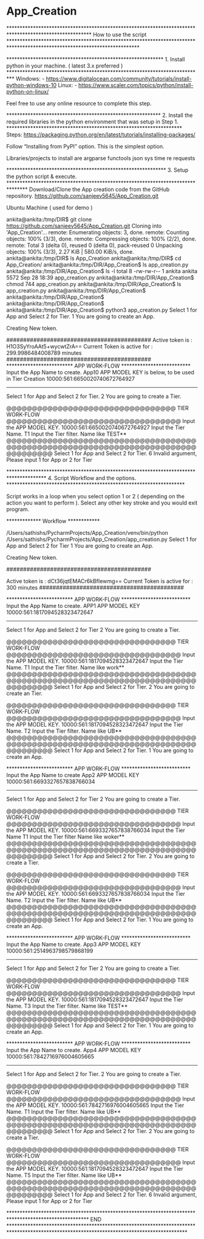 # App_Creation


*******************************************************************************************************  How to use the script   *************************************************************************************************************************

***********************************************************                1.	Install python in your machine. ( latest 3.x  preferred )                       **************************************************************************
Windows: -  https://www.digitalocean.com/community/tutorials/install-python-windows-10
Linux: -  https://www.scaler.com/topics/python/install-python-on-linux/
 
Feel free to use any online resource to complete this step.



**********************************************************              2.	Install the required libraries in the python environment that was setup in Step 1.      ******************************************************************
Steps: https://packaging.python.org/en/latest/tutorials/installing-packages/ 

Follow “Installing from PyPI” option. This is the simplest option. 

Libraries/projects to install are
argparse
functools
json
sys
time
re
requests

************************************************************                 3.	Setup the python script & execute.                                    *******************************************************************************
Download/Clone the App creation code from the GitHub repository.
https://github.com/sanjeev5645/App_Creation.git


Ubuntu Machine ( used for demo )

ankita@ankita:/tmp/DIR$ git clone https://github.com/sanjeev5645/App_Creation.git
Cloning into 'App_Creation'...
remote: Enumerating objects: 3, done.
remote: Counting objects: 100% (3/3), done.
remote: Compressing objects: 100% (2/2), done.
remote: Total 3 (delta 0), reused 0 (delta 0), pack-reused 0
Unpacking objects: 100% (3/3), 2.27 KiB | 580.00 KiB/s, done.
ankita@ankita:/tmp/DIR$ ls
App_Creation
ankita@ankita:/tmp/DIR$ cd App_Creation/
ankita@ankita:/tmp/DIR/App_Creation$ ls
app_creation.py
ankita@ankita:/tmp/DIR/App_Creation$ ls -l
total 8
-rw-rw-r-- 1 ankita ankita 5572 Sep 28 18:39 app_creation.py
ankita@ankita:/tmp/DIR/App_Creation$ chmod 744 app_creation.py
ankita@ankita:/tmp/DIR/App_Creation$ ls
app_creation.py
ankita@ankita:/tmp/DIR/App_Creation$
ankita@ankita:/tmp/DIR/App_Creation$
ankita@ankita:/tmp/DIR/App_Creation$
ankita@ankita:/tmp/DIR/App_Creation$ python3 app_creation.py
Select 1 for App and Select 2 for Tier.
1
You are going to create an App.

Creating New token.



###########################################
 Active token is : H1O3SyYroAAt5+wycwtZrA==
Current Token is active for : 299.9986484008789 minutes
###########################################
************************* APP WORK-FLOW **************************
Input the App Name to create.
App10
APP MODEL KEY is below, to be used in Tier Creation
 10000:561:6650020740672764927
********************************************************************
Select 1 for App and Select 2 for Tier.
2
You are going to create a Tier.

@@@@@@@@@@@@@@@@@@@@@@@@@@@@@@@@@   TIER WORK-FLOW @@@@@@@@@@@@@@@@@@@@@@@@@@@@@@@@@@
Input the APP MODEL KEY.
10000:561:6650020740672764927
Input the Tier Name.
T1
Input the Tier filter.
Name like TEST**
@@@@@@@@@@@@@@@@@@@@@@@@@@@@@@@@@@@@@@@@@@@@@@@@@@@@@@@@@@@@@@@@@@@@@@@@@@@@@@@@@@@
Select 1 for App and Select 2 for Tier.
6
Invalid argument, Please input 1 for App or 2 for Tier


**************************************************************************************                   4.	Script Workflow and the options.                  *******************************************************************

Script works in a loop when you select option 1 or 2 ( depending on the action you want to perform ).  Select any other key stroke and you would exit program.

*************   Workflow  ************

/Users/sathishs/PycharmProjects/App_Creation/venv/bin/python /Users/sathishs/PycharmProjects/App_Creation/app_creation.py 
Select 1 for App and Select 2 for Tier
1
You are going to create an App.
 
Creating New token.
 
 
 
###########################################
 
 Active token is : dCt36jqtEMACr6kBfIewmg==
Current Token is active for : 300 minutes
###########################################
 
************************* APP WORK-FLOW **************************
Input the App Name to create.
APP1
APP MODEL KEY
 10000:561:1817094528323472647
********************************************************************
Select 1 for App and Select 2 for Tier
2
You are going to create a Tier.
 
@@@@@@@@@@@@@@@@@@@@@@@@@@@@@@@@@   TIER WORK-FLOW @@@@@@@@@@@@@@@@@@@@@@@@@@@@@@@@@@
Input the APP MODEL KEY.
10000:561:1817094528323472647
Input the Tier Name.
T1
Input the Tier filter.
Name like work**
@@@@@@@@@@@@@@@@@@@@@@@@@@@@@@@@@@@@@@@@@@@@@@@@@@@@@@@@@@@@@@@@@@@@@@@@@@@@@@@@@@@
Select 1 for App and Select 2 for Tier.
2
You are going to create an Tier.
 
@@@@@@@@@@@@@@@@@@@@@@@@@@@@@@@@@   TIER WORK-FLOW @@@@@@@@@@@@@@@@@@@@@@@@@@@@@@@@@@
Input the APP MODEL KEY.
10000:561:1817094528323472647
Input the Tier Name.
T2
Input the Tier filter.
Name like UB**
@@@@@@@@@@@@@@@@@@@@@@@@@@@@@@@@@@@@@@@@@@@@@@@@@@@@@@@@@@@@@@@@@@@@@@@@@@@@@@@@@@@
Select 1 for App and Select 2 for Tier.
1
You are going to create an App.
 
************************* APP WORK-FLOW **************************
Input the App Name to create
App2
APP MODEL KEY
 10000:561:6693327657838766034
********************************************************************
Select 1 for App and Select 2 for Tier
2
You are going to create a Tier.
 
@@@@@@@@@@@@@@@@@@@@@@@@@@@@@@@@@   TIER WORK-FLOW @@@@@@@@@@@@@@@@@@@@@@@@@@@@@@@@@@
Input the APP MODEL KEY.
10000:561:6693327657838766034
Input the Tier Name
T1
Input the Tier filter
Name like woker**
@@@@@@@@@@@@@@@@@@@@@@@@@@@@@@@@@@@@@@@@@@@@@@@@@@@@@@@@@@@@@@@@@@@@@@@@@@@@@@@@@@@
Select 1 for App and Select 2 for Tier.
2
You are going to create a Tier.
 
@@@@@@@@@@@@@@@@@@@@@@@@@@@@@@@@@   TIER WORK-FLOW @@@@@@@@@@@@@@@@@@@@@@@@@@@@@@@@@@
Input the APP MODEL KEY.
10000:561:6693327657838766034
Input the Tier Name.
T2
Input the Tier filter.
Name like UB**
@@@@@@@@@@@@@@@@@@@@@@@@@@@@@@@@@@@@@@@@@@@@@@@@@@@@@@@@@@@@@@@@@@@@@@@@@@@@@@@@@@@
Select 1 for App and Select 2 for Tier.
1
You are going to create an App.
 
************************* APP WORK-FLOW **************************
Input the App Name to create.
App3
APP MODEL KEY
 10000:561:2514963798579868199
********************************************************************
Select 1 for App and Select 2 for Tier
2
You are going to create a Tier.
 
@@@@@@@@@@@@@@@@@@@@@@@@@@@@@@@@@   TIER WORK-FLOW @@@@@@@@@@@@@@@@@@@@@@@@@@@@@@@@@@
Input the APP MODEL KEY.
10000:561:1817094528323472647
Input the Tier Name.
T3
Input the Tier filter.
Name like TEST**
@@@@@@@@@@@@@@@@@@@@@@@@@@@@@@@@@@@@@@@@@@@@@@@@@@@@@@@@@@@@@@@@@@@@@@@@@@@@@@@@@@@
Select 1 for App and Select 2 for Tier.
1
You are going to create an App.
 
************************* APP WORK-FLOW **************************
Input the App Name to create.
App4
APP MODEL KEY
 10000:561:7842716976004605665
********************************************************************
Select 1 for App and Select 2 for Tier.
2
You are going to create a Tier.
 
@@@@@@@@@@@@@@@@@@@@@@@@@@@@@@@@@   TIER WORK-FLOW @@@@@@@@@@@@@@@@@@@@@@@@@@@@@@@@@@
Input the APP MODEL KEY.
10000:561:7842716976004605665
Input the Tier Name.
T1
Input the Tier filter.
Name like UB**
@@@@@@@@@@@@@@@@@@@@@@@@@@@@@@@@@@@@@@@@@@@@@@@@@@@@@@@@@@@@@@@@@@@@@@@@@@@@@@@@@@@
Select 1 for App and Select 2 for Tier.
2
You are going to create a Tier.
 
@@@@@@@@@@@@@@@@@@@@@@@@@@@@@@@@@   TIER WORK-FLOW @@@@@@@@@@@@@@@@@@@@@@@@@@@@@@@@@@
Input the APP MODEL KEY.
10000:561:1817094528323472647
Input the Tier Name.
T5
Input the Tier filter.
Name like UB**
@@@@@@@@@@@@@@@@@@@@@@@@@@@@@@@@@@@@@@@@@@@@@@@@@@@@@@@@@@@@@@@@@@@@@@@@@@@@@@@@@@@
Select 1 for App and Select 2 for Tier.
6
Invalid argument, Please input 1 for App or 2 for Tier





******************************************************************************************************   END  *******************************************************************************************************************************************







